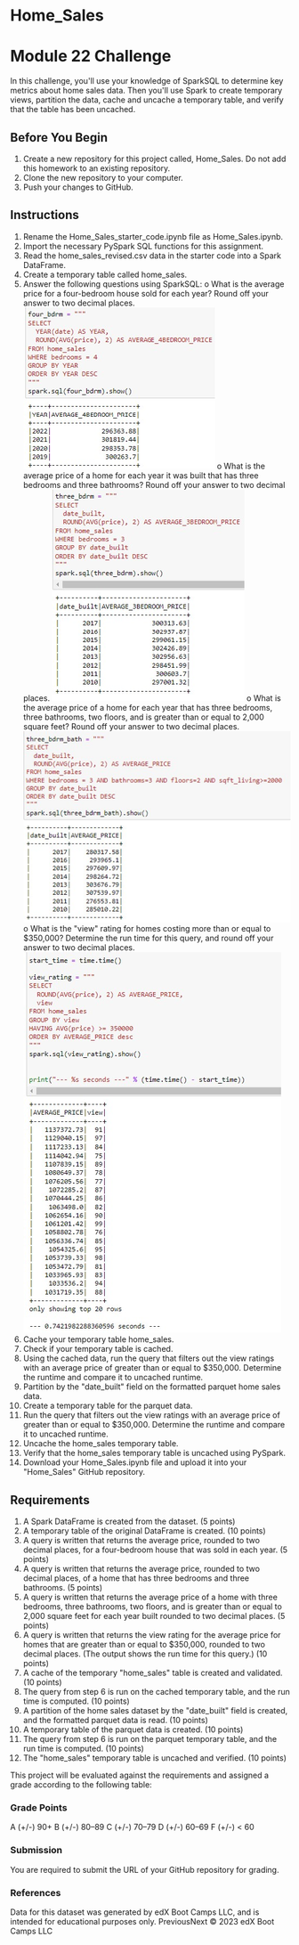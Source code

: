 # Home_Sales

# Module 22 Challenge

In this challenge, you'll use your knowledge of SparkSQL to determine key metrics about home sales data. Then you'll use Spark to create temporary views, partition the data, cache and uncache a temporary table, and verify that the table has been uncached.

## Before You Begin
1.	Create a new repository for this project called, Home_Sales. Do not add this homework to an existing repository.
2.	Clone the new repository to your computer.
3.	Push your changes to GitHub.

## Instructions
1.	Rename the Home_Sales_starter_code.ipynb file as Home_Sales.ipynb.
2.	Import the necessary PySpark SQL functions for this assignment.
3.	Read the home_sales_revised.csv data in the starter code into a Spark DataFrame.
4.	Create a temporary table called home_sales.
5.	Answer the following questions using SparkSQL:
  o	What is the average price for a four-bedroom house sold for each year? Round off your answer to two decimal places.
![](https://github.com/bernbr/Home_Sales/blob/a9a0180f264483a231e3a2b393512964464c1e85/Images/number_3.jpg?raw=true)
  o	What is the average price of a home for each year it was built that has three bedrooms and three bathrooms? Round off your answer to two decimal places.
![](https://github.com/bernbr/Home_Sales/blob/a9a0180f264483a231e3a2b393512964464c1e85/Images/number_4.jpg?raw=true)
  o	What is the average price of a home for each year that has three bedrooms, three bathrooms, two floors, and is greater than or equal to 2,000 square feet? Round off your answer to two decimal places.
![](https://github.com/bernbr/Home_Sales/blob/a9a0180f264483a231e3a2b393512964464c1e85/Images/number_5.jpg?raw=true)
  o	What is the "view" rating for homes costing more than or equal to $350,000? Determine the run time for this query, and round off your answer to two decimal places.
![](https://github.com/bernbr/Home_Sales/blob/a9a0180f264483a231e3a2b393512964464c1e85/Images/number_6.jpg?raw=true)
6.	Cache your temporary table home_sales.
7.	Check if your temporary table is cached.
8.	Using the cached data, run the query that filters out the view ratings with an average price of greater than or equal to $350,000. Determine the runtime and compare it to uncached runtime.
9.	Partition by the "date_built" field on the formatted parquet home sales data.
10.	Create a temporary table for the parquet data.
11.	Run the query that filters out the view ratings with an average price of greater than or equal to $350,000. Determine the runtime and compare it to uncached runtime.
12.	Uncache the home_sales temporary table.
13.	Verify that the home_sales temporary table is uncached using PySpark.
14.	Download your Home_Sales.ipynb file and upload it into your "Home_Sales" GitHub repository.

## Requirements
1.	A Spark DataFrame is created from the dataset. (5 points)
2.	A temporary table of the original DataFrame is created. (10 points)
3.	A query is written that returns the average price, rounded to two decimal places, for a four-bedroom house that was sold in each year. (5 points)
4.	A query is written that returns the average price, rounded to two decimal places, of a home that has three bedrooms and three bathrooms. (5 points)
5.	A query is written that returns the average price of a home with three bedrooms, three bathrooms, two floors, and is greater than or equal to 2,000 square feet for each year built rounded to two decimal places. (5 points)
6.	A query is written that returns the view rating for the average price for homes that are greater than or equal to $350,000, rounded to two decimal places. (The output shows the run time for this query.) (10 points)
7.	A cache of the temporary "home_sales" table is created and validated. (10 points)
8.	The query from step 6 is run on the cached temporary table, and the run time is computed. (10 points)
9.	A partition of the home sales dataset by the "date_built" field is created, and the formatted parquet data is read. (10 points)
10.	A temporary table of the parquet data is created. (10 points)
11.	The query from step 6 is run on the parquet temporary table, and the run time is computed. (10 points)
12.	The "home_sales" temporary table is uncached and verified. (10 points)

This project will be evaluated against the requirements and assigned a grade according to the following table:

### Grade	Points
A (+/-)	90+
B (+/-)	80–89
C (+/-)	70–79
D (+/-)	60–69
F (+/-)	< 60

### Submission
You are required to submit the URL of your GitHub repository for grading.

### References
Data for this dataset was generated by edX Boot Camps LLC, and is intended for educational purposes only.
PreviousNext
© 2023 edX Boot Camps LLC
